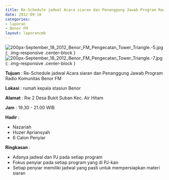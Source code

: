 ```yaml
---
title: Re-Schedule jadwal Acara siaran dan Penanggung Jawab Program Radio Komunitas Benor FM
date: 2012-09-18
categories:
- laporan
- Benor FM
layout: laporancmb
---
```

	
![200px-September_18_2012_Benor_FM_Pengecatan_Tower_Triangle.-5.jpg](/uploads/200px-September_18_2012_Benor_FM_Pengecatan_Tower_Triangle.-5.jpg){: .img-responsive .center-block }	
![200px-September_18_2012_Benor_FM_Pengecatan_Tower_Triangle.-7.jpg](/uploads/200px-September_18_2012_Benor_FM_Pengecatan_Tower_Triangle.-7.jpg){: .img-responsive .center-block }	
	
**Tujuan** :	Re-Schedule jadwal Acara siaran dan Penanggung Jawab Program Radio Komunitas Benor FM
	
**Lokasi** :	rumah kepala stasiun Benor
	
**Alamat** : 	Rw 2 Desa Bukit Suban Kec. Air Hitam
	
**Jam** :	19.30 - 21.00 WIB
	
**Hadir** :	
*	Nazariah
*	Huzer Apriansyah
*	6 Calon Penyiar

**Ringkasan** :	
*	Adanya jadwal dan PJ pada setiap program
*	Fokus penyiar pada setiap program yang di PJ-kan
*	Setiap penyiar memiliki jadwal yang pasti untuk mempersiapkan materi siaran
